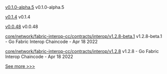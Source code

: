 
[v0.1.0-alpha.5](https://github.com/hyperledger/firefly-sdk-nodejs/releases/tag/v0.1.0-alpha.5) v0.1.0-alpha.5

[v0.1.4](https://github.com/hyperledger/firefly-sandbox/releases/tag/v0.1.4) v0.1.4

[v0.0.48](https://github.com/hyperledger/firefly-cli/releases/tag/v0.0.48) v0.0.48

[core/network/fabric-interop-cc/contracts/interop/v1.2.8-beta.1](https://github.com/hyperledger-labs/weaver-dlt-interoperability/releases/tag/core/network/fabric-interop-cc/contracts/interop/v1.2.8-beta.1) v1.2.8-beta.1 - Go Fabric Interop Chaincode - Apr 18 2022

[core/network/fabric-interop-cc/contracts/interop/v1.2.8](https://github.com/hyperledger-labs/weaver-dlt-interoperability/releases/tag/core/network/fabric-interop-cc/contracts/interop/v1.2.8) v1.2.8 - Go Fabric Interop Chaincode - Apr 18 2022


[See more >>>](https://start-here.hyperledger.org/releases)
